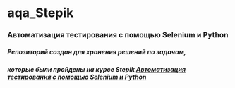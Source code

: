 # aqa_Stepik
### Автоматизация тестирования с помощью Selenium и Python
##### Репозиторий создан для хранения решений по задачам, 
##### которые были пройдены на курсе Stepik [Автоматизация тестирования с помощью Selenium и Python](https://stepik.org/course/575/info "redirect to Spepik")

